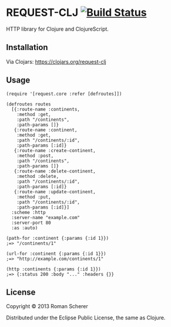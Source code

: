 # REQUEST-CLJ [![Build Status](https://travis-ci.org/r0man/request-clj.png)](https://travis-ci.org/r0man/request-clj)

HTTP library for Clojure and ClojureScript.

## Installation

Via Clojars: https://clojars.org/request-clj

## Usage

    (require '[request.core :refer [defroutes]])

    (defroutes routes
      [{:route-name :continents,
        :method :get,
        :path "/continents",
        :path-params []}
       {:route-name :continent,
        :method :get,
        :path "/continents/:id",
        :path-params [:id]}
       {:route-name :create-continent,
        :method :post,
        :path "/continents",
        :path-params []}
       {:route-name :delete-continent,
        :method :delete,
        :path "/continents/:id",
        :path-params [:id]}
       {:route-name :update-continent,
        :method :put,
        :path "/continents/:id",
        :path-params [:id]}]
      :scheme :http
      :server-name "example.com"
      :server-port 80
      :as :auto)

    (path-for :continent {:params {:id 1}})
    ;=> "/continents/1"

    (url-for :continent {:params {:id 1}})
    ;=> "http://example.com/continents/1"

    (http :continents {:params {:id 1}})
    ;=> {:status 200 :body "..." :headers {}}

## License

Copyright © 2013 Roman Scherer

Distributed under the Eclipse Public License, the same as Clojure.
